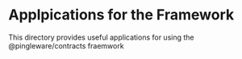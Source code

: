 # Applpications for the Framework

This directory provides useful applications for using the @pingleware/contracts fraemwork

